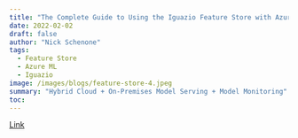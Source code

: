 ```yaml
---
title: "The Complete Guide to Using the Iguazio Feature Store with Azure ML - Part 4"
date: 2022-02-02
draft: false
author: "Nick Schenone"
tags:
  - Feature Store
  - Azure ML
  - Iguazio
image: /images/blogs/feature-store-4.jpeg
summary: "Hybrid Cloud + On-Premises Model Serving + Model Monitoring"
toc: 
---
```


[Link](https://www.iguazio.com/blog/the-complete-guide-to-using-the-iguazio-feature-store-with-azure-ml-part-4/)
